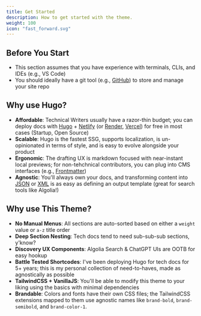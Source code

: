 ```yaml
---
title: Get Started
description: How to get started with the theme.
weight: 100
icon: "fast_forward.svg"
---
```


## Before You Start

- This section assumes that you have experience with terminals, CLIs, and IDEs (e.g., VS Code)
- You should ideally have a git tool (e.g., [GitHub](https://github.com)) to store and manage your site repo

## Why use Hugo?

- **Affordable**: Technical Writers usually have a razor-thin budget; you can deploy docs with [Hugo](https://gohugo.io/) + [Netlify](https://www.netlify.com) (or [Render](https://render.com/), [Vercel](https://vercel.com/)) for free in most cases (Startup, Open Source)
- **Scalable**: Hugo is the fastest SSG, supports localization, is un-opinionated in terms of style, and is easy to evolve alongside your product
- **Ergonomic**: The drafting UX is markdown focused with near-instant local previews; for non-tehchnical contributors, you can plug into CMS interfaces (e.g., [Frontmatter](https://frontmatter.codes/))
- **Agnostic**: You'll always own your docs, and transforming content into [JSON](/index.json) or [XML](/index.xml) is as easy as defining an output template (great for search tools like Algolia!)

## Why use This Theme?

- **No Manual Menus**: All sections are auto-sorted based on either a `weight` value or `a-z` title order
- **Deep Section Nesting**: Tech docs tend to need sub-sub-sub sections, y'know?
- **Discovery UX Components**: Algolia Search & ChatGPT UIs are OOTB for easy hookup
- **Battle Tested Shortcodes**: I've been deploying Hugo for tech docs for 5+ years; this is my personal collection of need-to-haves, made as agnostically as possible
- **TailwindCSS + VanillaJS**: You'll be able to modify this theme to your liking using the basics with minimal dependencies
- **Brandable**: Colors and fonts have their own CSS files; the TailwindCSS extensions mapped to them use agnostic names like `brand-bold`, `brand-semibold`, and `brand-color-1`.